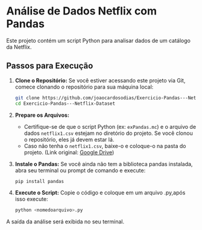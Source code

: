 # Análise de Dados Netflix com Pandas

Este projeto contém um script Python para analisar dados de um catálogo da Netflix.

## Passos para Execução

1.  **Clone o Repositório:**
    Se você estiver acessando este projeto via Git, comece clonando o repositório para sua máquina local:
    ```bash
    git clone https://github.com/joaocardosodias/Exercicio-Pandas---Netflix-Dataset/tree/main
    cd Exercicio-Pandas---Netflix-Dataset
    ```

2.  **Prepare os Arquivos:**
    * Certifique-se de que o script Python (ex: `exPandas.mc`) e o arquivo de dados `netflix1.csv` estejam no diretório do projeto. Se você clonou o repositório, eles já devem estar lá.
    * Caso não tenha o `netflix1.csv`, baixe-o e coloque-o na pasta do projeto. (Link original: [Google Drive](https://drive.google.com/file/d/1Ai6N6Cd0zkJBxFS3FCAql6Uo8rpgLLFc/view?usp=sharing))

3.  **Instale o Pandas:**
    Se você ainda não tem a biblioteca pandas instalada, abra seu terminal ou prompt de comando e execute:
    ```bash
    pip install pandas
    ```

4.  **Execute o Script:**
    Copie o código e coloque em um arquivo .py,após isso execute:
    ```bash
    python <nomedoarquivo>.py
    ```
A saída da análise será exibida no seu terminal.
